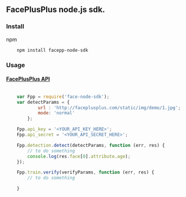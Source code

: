 ## FacePlusPlus node.js sdk.

### Install

npm

```shell
    npm install facepp-node-sdk
```

### Usage

#### [FacePlusPlus API](http://www.faceplusplus.com.cn/api-overview/)

```javascript

    var Fpp = require('face-node-sdk');
    var detectParams = {
            url : 'http://faceplusplus.com/static/img/demo/1.jpg';
            mode: 'normal'
        };

    Fpp.api_key = '<YOUR_API_KEY_HERE>';
    Fpp.api_secret = '<YOUR_API_SECRET_HERE>';

    Fpp.detection.detect(detectParams, function (err, res) {
        // to do something
        console.log(res.face[0].attribute.age);    
    });

    Fpp.train.verify(verifyParams, function (err, res) {
        // to do something

    }
```

